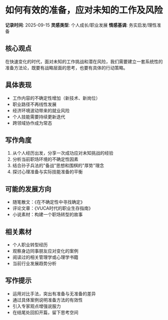 # 如何有效的准备，应对未知的工作及风险

**记录时间**: 2025-09-15
**灵感类型**: 个人成长/职业发展
**情感基调**: 务实启发/理性准备

## 核心观点
在快速变化的时代，面对未知的工作挑战和潜在风险，我们需要建立一套系统性的准备方法论，既要有战略层面的思考，也要有具体的行动策略。

## 具体表现
- 工作内容的不确定性增加（新技术、新岗位）
- 职业路径不再线性发展
- 经济环境波动带来的就业风险
- 个人技能需要持续更新迭代
- 跨领域协作成为常态

## 写作角度
1. 从个人经历出发，分享一次成功应对未知挑战的经验
2. 分析当前职场环境的不确定性因素
3. 结合孙子兵法的"备战"思想和围棋的"厚势"理念
4. 探讨心理准备与实际技能准备的平衡

## 可能的发展方向
- 随笔散文：《在不确定性中寻找确定》
- 评论文章：《VUCA时代的职业生存指南》
- 小说素材：构建一个职场转型的故事

## 相关素材
- 个人职业转型经历
- 观察身边同事朋友应对变化的案例
- 阅读过的相关管理学或心理学书籍
- 当前行业发展趋势分析

## 写作提示
- 运用对比手法，突出有准备与无准备的差异
- 通过具体案例说明准备方法的有效性
- 引入专家观点增强说服力
- 在结尾处回扣开篇，留下思考空间